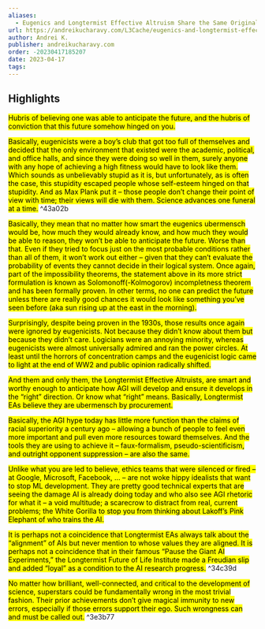 ```yaml
---
aliases:
  - Eugenics and Longtermist Effective Altruism Share the Same Original Sin
url: https://andreikucharavy.com/L3Cache/eugenics-and-longtermist-effective-altruism-share-the-same-original-sin/
author: Andrei K.
publisher: andreikucharavy.com
order: -20230417185207
date: 2023-04-17
tags:
---
```


## Highlights
<mark>Hubris of believing one was able to anticipate the future, and the hubris of conviction that this future somehow hinged on you.</mark>

<mark>Basically, eugenicists were a boy’s club that got too full of themselves and decided that the only environment that existed were the academic, political, and office halls, and since they were doing so well in them, surely anyone with any hope of achieving a high fitness would have to look like them. Which sounds as unbelievably stupid as it is, but unfortunately, as is often the case, this stupidity escaped people whose self-esteem hinged on that stupidity. And as Max Plank put it – those people don’t change their point of view with time; their views will die with them. Science advances one funeral at a time.</mark> ^43a02b

<mark>Basically, they mean that no matter how smart the eugenics ubermensch would be, how much they would already know, and how much they would be able to reason, they won’t be able to anticipate the future. Worse than that. Even if they tried to focus just on the most probable conditions rather than all of them, it won’t work out either – given that they can’t evaluate the probability of events they cannot decide in their logical system. Once again, part of the impossibility theorems, the statement above in its more strict formulation is known as Solomonoff(-Kolmogorov) incompletness theorem and has been formally proven. In other terms, no one can predict the future unless there are really good chances it would look like something you’ve seen before (aka sun rising up at the east in the morning).</mark>

<mark>Surprisingly, despite being proven in the 1930s, those results once again were ignored by eugenicists. Not because they didn’t know about them but because they didn’t care. Logicians were an annoying minority, whereas eugenicists were almost universally admired and ran the power circles. At least until the horrors of concentration camps and the eugenicist logic came to light at the end of WW2 and public opinion radically shifted.</mark>

<mark>And them and only them, the Longtermist Effective Altruists, are smart and worthy enough to anticipate how AGI will develop and ensure it develops in the “right” direction. Or know what “right” means. Basically, Longtermist EAs believe they are ubermensch by procurement.</mark>

<mark>Basically, the AGI hype today has little more function than the claims of racial superiority a century ago – allowing a bunch of people to feel even more important and pull even more resources toward themselves. And the tools they are using to achieve it – faux-formalism, pseudo-scientificism, and outright opponent suppression – are also the same.</mark>

<mark>Unlike what you are led to believe, ethics teams that were silenced or fired – at Google, Microsoft, Facebook, … – are not woke hippy idealists that want to stop ML development. They are pretty good technical experts that are seeing the damage AI is already doing today and who also see AGI rhetoric for what it – a void multitude; a scarecrow to distract from real, current problems; the White Gorilla to stop you from thinking about Lakoff’s Pink Elephant of who trains the AI.</mark>

<mark>It is perhaps not a coincidence that Longtermist EAs always talk about the “alignment” of AIs but never mention to whose values they are aligned. It is perhaps not a coincidence that in their famous “Pause the Giant AI Experiments,” the Longtermist Future of Life Institute made a Freudian slip and added “loyal” as a condition to the AI research progress.</mark> ^34c39d

<mark>No matter how brilliant, well-connected, and critical to the development of science, superstars could be fundamentally wrong in the most trivial fashion. Their prior achievements don’t give magical immunity to new errors, especially if those errors support their ego. Such wrongness can and must be called out.</mark> ^3e3b77

